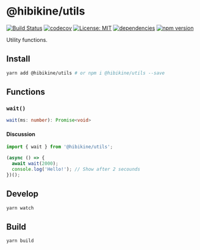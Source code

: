 # @hibikine/utils

[![Build Status](https://travis-ci.com/HibikineKage/utils.svg?branch=master)](https://travis-ci.com/HibikineKage/utils)
[![codecov](https://codecov.io/gh/HibikineKage/utils/branch/master/graph/badge.svg)](https://codecov.io/gh/HibikineKage/utils)
[![License: MIT](https://img.shields.io/badge/License-MIT-yellow.svg)](https://opensource.org/licenses/MIT)
[![dependencies](https://david-dm.org/hibikinekage/@hibikine/utils.svg)](https://www.npmjs.com/package/@hibikine/utils)
[![npm version](https://badge.fury.io/js/%40hibikine%2Futils.svg)](https://badge.fury.io/js/%40hibikine%2Futils)

Utility functions.

## Install

```bash
yarn add @hibikine/utils # or npm i @hibikine/utils --save
```

## Functions

### `wait()`

```ts
wait(ms: number): Promise<void>
```

#### Discussion

```ts
import { wait } from '@hibikine/utils';

(async () => {
  await wait(2000);
  console.log('Hello!'); // Show after 2 secounds
})();
```

## Develop

```bash
yarn watch
```

## Build

```bash
yarn build
```
